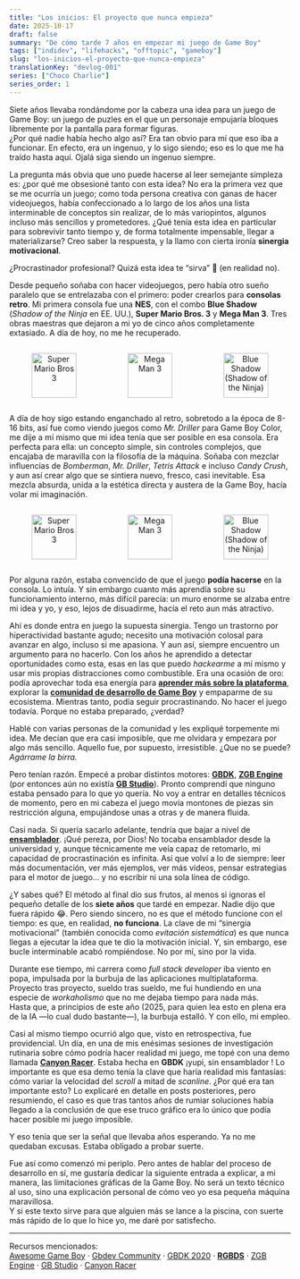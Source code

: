 ```yaml
---
title: "Los inicios: El proyecto que nunca empieza"
date: 2025-10-17
draft: false
summary: "De cómo tarde 7 años en empezar mi juego de Game Boy"
tags: ["indidev", "lifehacks", "offtopic", "gameboy"]
slug: "los-inicios-el-proyecto-que-nunca-empieza"
translationKey: "devlog-001"
series: ["Choco Charlie"]
series_order: 1
---
```


Siete años llevaba rondándome por la cabeza una idea para un juego de Game Boy: un juego de puzles en el que un personaje empujaría bloques libremente por la pantalla para formar figuras.  
¿Por qué nadie había hecho algo así? Era tan obvio para mí que eso iba a funcionar. En efecto, era un ingenuo, y lo sigo siendo; eso es lo que me ha traído hasta aquí. Ojalá siga siendo un ingenuo siempre.

La pregunta más obvia que uno puede hacerse al leer semejante simpleza es: ¿por qué me obsesioné tanto con esta idea? No era la primera vez que se me ocurría un juego; como toda persona creativa con ganas de hacer videojuegos, había confeccionado a lo largo de los años una lista interminable de conceptos sin realizar, de lo más variopintos, algunos incluso más sencillos y prometedores. ¿Qué tenía esta idea en particular para sobrevivir tanto tiempo y, de forma totalmente impensable, llegar a materializarse? Creo saber la respuesta, y la llamo con cierta ironía **sinergia motivacional**.

¿Procrastinador profesional? Quizá esta idea te “sirva” 🙂 (en realidad no).

Desde pequeño soñaba con hacer videojuegos, pero había otro sueño paralelo que se entrelazaba con el primero: poder crearlos para **consolas retro**. Mi primera consola fue una **NES**, con el combo **Blue Shadow** (*Shadow of the Ninja* en EE. UU.), **Super Mario Bros. 3** y **Mega Man 3**. Tres obras maestras que dejaron a mi yo de cinco años completamente extasiado. A día de hoy, no me he recuperado.

<div style="
  display: flex;
  justify-content: center;
  align-items: center;
  gap: 12px;
  flex-wrap: nowrap;
  overflow-x: auto;
">
  <figure style="
    flex: 1;
    max-width: 180px;
    aspect-ratio: 1 / 1;
    overflow: hidden;
    text-align: center;
  ">
    <img src="/mario3.png" alt="Super Mario Bros 3" 
         style="width: 100%; height: 100%; object-fit: cover; image-rendering:pixelated;"/>
    <figcaption><em>Super Mario Bros. 3</em></figcaption>
  </figure>
  <figure style="
    flex: 1;
    max-width: 180px;
    aspect-ratio: 1 / 1;
    overflow: hidden;
    text-align: center;
  ">
    <img src="/megaman3.jpg" alt="Mega Man 3" 
         style="width: 100%; height: 100%; object-fit: cover; image-rendering:pixelated;"/>
    <figcaption><em>Mega Man 3</em></figcaption>
  </figure>
  <figure style="
    flex: 1;
    max-width: 180px;
    aspect-ratio: 1 / 1;
    overflow: hidden;
    text-align: center;
  ">
    <img src="/blueshadow.jpg" alt="Blue Shadow (Shadow of the Ninja)" 
         style="width: 100%; height: 100%; object-fit: cover; image-rendering:pixelated;"/>
    <figcaption><em>Blue Shadow (Shadow of the Ninja)</em></figcaption>
  </figure>
</div>

A día de hoy sigo estando enganchado al retro, sobretodo a la época de 8-16 bits, así fue como viendo juegos como *Mr. Driller* para Game Boy Color, me dije a mí mismo que mi idea tenía que ser posible en esa consola. Era perfecta para ella: un concepto simple, sin controles complejos, que encajaba de maravilla con la filosofía de la máquina. Soñaba con mezclar influencias de *Bomberman*, *Mr. Driller*, *Tetris Attack* e incluso *Candy Crush*, y aun así crear algo que se sintiera nuevo, fresco, casi inevitable. Esa mezcla absurda, unida a la estética directa y austera de la Game Boy, hacía volar mi imaginación.  

<div style="
  display: flex;
  justify-content: center;
  align-items: center;
  gap: 12px;
  flex-wrap: nowrap;
  overflow-x: auto;
">
  <figure style="
    flex: 1;
    max-width: 180px;
    aspect-ratio: 1 / 1;
    overflow: hidden;
    text-align: center;
  ">
    <img src="/mrdriller.png" alt="Super Mario Bros 3" 
         style="width: 100%; height: 100%; object-fit: cover; image-rendering:pixelated;"/>
    <figcaption><em>Mr Driller</em></figcaption>
  </figure>
  <figure style="
    flex: 1;
    max-width: 180px;
    aspect-ratio: 1 / 1;
    overflow: hidden;
    text-align: center;
  ">
    <img src="/yoshiecookie.jpeg" alt="Mega Man 3" 
         style="width: 100%; height: 100%; object-fit: cover; image-rendering:pixelated;"/>
    <figcaption><em>Yoshie Cookies</em></figcaption>
  </figure>
  <figure style="
    flex: 1;
    max-width: 180px;
    aspect-ratio: 1 / 1;
    overflow: hidden;
    text-align: center;
  ">
    <img src="/tetrisattack2.png" alt="Blue Shadow (Shadow of the Ninja)" 
         style="width: 100%; height: 100%; object-fit: cover; image-rendering:pixelated;"/>
    <figcaption><em>Tetris Attack</em></figcaption>
  </figure>
</div>

Por alguna razón, estaba convencido de que el juego **podía hacerse** en la consola. Lo intuía. Y sin embargo cuanto más aprendía sobre su funcionamiento interno, más difícil parecía: un muro enorme se alzaba entre mi idea y yo, y eso, lejos de disuadirme, hacía el reto aun más atractivo.

Ahí es donde entra en juego la supuesta sinergia. Tengo un trastorno por hiperactividad bastante agudo; necesito una motivación colosal para avanzar en algo, incluso si me apasiona. Y aun así, siempre encuentro un argumento para no hacerlo. Con los años he aprendido a detectar oportunidades como esta, esas en las que puedo *hackearme* a mí mismo y usar mis propias distracciones como combustible. Era una ocasión de oro: podía aprovechar toda esa energía para **[aprender más sobre la plataforma](https://github.com/gbdev/awesome-gbdev)**, explorar la **[comunidad de desarrollo de Game Boy](https://gbdev.io/chat.html)** y empaparme de su ecosistema. Mientras tanto, podía seguir procrastinando. No hacer el juego todavía. Porque no estaba preparado, ¿verdad?

Hablé con varias personas de la comunidad y les expliqué torpemente mi idea. Me decían que era casi imposible, que me olvidara y empezara por algo más sencillo. Aquello fue, por supuesto, irresistible. ¿Que no se puede? *Agárrame la birra.*

Pero tenían razón. Empecé a probar distintos motores: **[GBDK](https://github.com/gbdk-2020/gbdk-2020)**, **[ZGB Engine](https://github.com/Zal0/ZGB)** (por entonces aún no existía **[GB Studio](https://www.gbstudio.dev/es/)**). Pronto comprendí que ninguno estaba pensado para lo que yo quería. No voy a entrar en detalles técnicos de momento, pero en mi cabeza el juego movía montones de piezas sin restricción alguna, empujándose unas a otras y de manera fluida.

Casi nada. Si quería sacarlo adelante, tendría que bajar a nivel de **[ensamblador](https://rgbds.gbdev.io/)**. ¡Qué pereza, por Dios! No tocaba ensamblador desde la universidad y, aunque técnicamente me veía capaz de retomarlo, mi capacidad de procrastinación es infinita. Así que volví a lo de siempre: leer más documentación, ver más ejemplos, ver más vídeos, pensar estrategias para el motor de juego… y no escribir ni una sola línea de código.

¿Y sabes qué? El método al final dio sus frutos, al menos si ignoras el pequeño detalle de los **siete años** que tardé en empezar. Nadie dijo que fuera rápido 😂. Pero siendo sincero, no es que el método funcione con el tiempo: es que, en realidad, **no funciona**. La clave de mi “sinergia motivacional” (también conocida como *evitación sistemática*) es que nunca llegas a ejecutar la idea que te dio la motivación inicial. Y, sin embargo, ese bucle interminable acabó rompiéndose. No por mí, sino por la vida.

Durante ese tiempo, mi carrera como *full stack developer* iba viento en popa, impulsada por la burbuja de las aplicaciones multiplataforma. Proyecto tras proyecto, sueldo tras sueldo, me fui hundiendo en una especie de *workaholismo* que no me dejaba tiempo para nada más.  
Hasta que, a principios de este año (2025, para quien lea esto en plena era de la IA —lo cual dudo bastante—), la burbuja estalló. Y con ello, mi empleo.

Casi al mismo tiempo ocurrió algo que, visto en retrospectiva, fue providencial. Un día, en una de mis enésimas sesiones de investigación rutinaria sobre cómo podría hacer realidad mi juego, me topé con una demo llamada **[Canyon Racer](https://github.com/bbbbbr/canyon-racer)**. Estaba hecha en **GBDK** ¡yupi, sin ensamblador ! Lo importante es que esa demo tenía la clave que haría realidad mis fantasías: cómo variar la velocidad del *scroll* a mitad de *scanline*. ¿Por qué era tan importante esto? Lo explicaré en detalle en posts posteriores, pero resumiendo, el caso es que tras tantos años de rumiar soluciones había llegado a la conclusión de que ese truco gráfico era lo único que podía hacer posible mi juego imposible.

Y eso tenía que ser la señal que llevaba años esperando. Ya no me quedaban excusas. Estaba obligado a probar suerte.

Fue así como comenzó mi periplo. Pero antes de hablar del proceso de desarrollo en sí, me gustaría dedicar la siguiente entrada a explicar, a mi manera, las limitaciones gráficas de la Game Boy. No será un texto técnico al uso, sino una explicación personal de cómo veo yo esa pequeña máquina maravillosa.  
Y si este texto sirve para que alguien más se lance a la piscina, con suerte más rápido de lo que lo hice yo, me daré por satisfecho.

---

Recursos mencionados:  
[Awesome Game Boy](https://github.com/gbdev/awesome-gbdev) · [Gbdev Community](https://gbdev.io/chat.html) · [GBDK 2020](https://github.com/gbdk-2020/gbdk-2020) · **[RGBDS](https://rgbds.gbdev.io/)** · [ZGB Engine](https://github.com/Zal0/ZGB) · [GB Studio](https://www.gbstudio.dev/es/) · [Canyon Racer](https://github.com/bbbbbr/canyon-racer)
